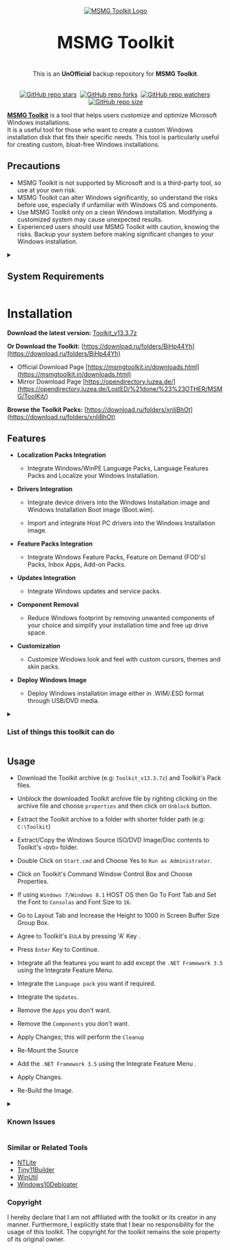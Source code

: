 <div align="center">
  <a href="https://msmgtoolkit.in" target="_blank">
  <img src="https://user-images.githubusercontent.com/89072438/168812773-7dc24fec-deb5-4105-ad19-4d00b9825adf.png" alt="MSMG Toolkit Logo">
</a>
</div>

<p align="center" style="font-size: 2.5rem; font-weight: bold;">MSMG Toolkit</p>
<div align="center">This is an <strong>UnOfficial</strong> backup repository for <strong>MSMG Toolkit</strong>.</div>

<br>
<div align="center">

[![GitHub repo stars](https://img.shields.io/github/stars/devbytemehedi/msmg-toolkit?style=flat&logo=github&logoColor=whitesmoke&label=Stars)](https://github.com/devbytemehedi/msmg-toolkit/stargazers)&#160;
[![GitHub repo forks](https://img.shields.io/github/forks/devbytemehedi/msmg-toolkit?style=flat&logo=github&logoColor=whitesmoke&label=Forks)](https://github.com/devbytemehedi/msmg-toolkit/network)&#160;
[![GitHub repo watchers](https://img.shields.io/github/watchers/devbytemehedi/msmg-toolkit?style=flat&logo=github&logoColor=whitesmoke&label=Watchers)](https://github.com/devbytemehedi/msmg-toolkit/watchers)&#160;
[![GitHub repo size](https://img.shields.io/github/repo-size/devbytemehedi/msmg-toolkit?style=flat&logo=github&logoColor=whitesmoke&label=Repo%20Size)](https://github.com/devbytemehedi/msmg-toolkit/archive/refs/heads/main.zip)
</div>

<!-- [![MSMG-Toolkit](https://socialify.git.ci/devbytemehedi/msmg-toolkit/image?description=1&font=Jost&forks=1&name=1&owner=1&pattern=Solid&stargazers=1&theme=Auto)](https://github.com/devbytemehedi/msmg-toolkit) -->

**[MSMG Toolkit](https://msmgtoolkit.in/)** is a tool that helps users customize and optimize Microsoft Windows installations.<br>
It is a useful tool for those who want to create a custom Windows installation disk that fits their specific needs. This tool is particularly useful for creating custom, bloat-free Windows installations.

## Precautions

- MSMG Toolkit is not supported by Microsoft and is a third-party tool, so use at your own risk.
- MSMG Toolkit can alter Windows significantly, so understand the risks before use, especially if unfamiliar with Windows OS and components.
- Use MSMG Toolkit only on a clean Windows installation. Modifying a customized system may cause unexpected results.
- Experienced users should use MSMG Toolkit with caution, knowing the risks. Backup your system before making significant changes to your Windows installation.

<details>
<summary><h2>System Requirements</h2></summary>

- Windows 7 with SP1 / Windows 8.1 / Windows 10 / Windows 11 / Server 2008 R2 / Server 2012 R2 / Server 2016 / Server 2019 / Server 2022 LTSC Installation Disc DVD/ISO.

- Windows 7 with SP1 / Windows 8.1 / Windows 10 / Windows 11 Host Operating System for Servicing Windows 7 / Windows 8.1 source images.

- Windows 8.1 / Windows 10 / Windows 11 Host Operating System for Servicing Windows 7 / 8.1 / 10 / 11 source images.

- The ToolkitHelper.exe requires Microsoft .NET Framework 4.8.

</details>

# Installation

**Download the latest version:** <a href="./Toolkit_v13.4.7z" download> Toolkit_v13.3.7z </a>

**Or Download the Toolkit:**
[https://download.ru/folders/BiHp44Yh](https://download.ru/folders/BiHp44Yh)

- Official Download Page [https://msmgtoolkit.in/downloads.html](https://msmgtoolkit.in/downloads.html)
- Mirror Download Page [https://opendirectory.luzea.de/](https://opendirectory.luzea.de/LostED/%21done/%23%23OTHER/MSMG/ToolKit/)

**Browse the Toolkit Packs:**
[https://download.ru/folders/xnIjBhOt](https://download.ru/folders/xnIjBhOt)

## Features

- **Localization Packs Integration**

  - Integrate Windows/WinPE Language Packs, Language Features Packs and Localize your Windows Installation.

- **Drivers Integration**

  - Integrate device drivers into the Windows Installation image and Windows Installation Boot image (Boot.wim).

  - Import and integrate Host PC drivers into the Windows Installation image.

- **Feature Packs Integration**

  - Integrate Windows Feature Packs, Feature on Demand (FOD's) Packs, Inbox Apps, Add-on Packs.

- **Updates Integration**

  - Integrate Windows updates and service packs.

- **Component Removal**

  - Reduce Windows footprint by removing unwanted components of your choice and simplify your installation time and free up drive space.

- **Customization**

  - Customize Windows look and feel with custom cursors, themes and skin packs.

- **Deploy Windows Image**

  - Deploy Windows installation image either in .WIM/.ESD format through USB/DVD media.

<details>
  <summary>
    <h3>List of things this toolkit can do</h3>
  </summary>

- Copy Source DVD Files from DVD Drive
- Extract Source DVD Files from ISO Image
- Extract Source DVD Files from OEM/IMG Image
- Convert Windows Store ESD Image to WIM Image
- Convert Windows Media Creation Tool (MCT) Image to WIM Image
- Convert Windows ESD Image to WIM Image
- Convert Windows WIM Image to ESD Image
- Convert Source WIM Editions
- Integrate Windows Updates
- Integrate WHD Updates Repository Updates
- Integrate Windows Language Packs
- Integrate Windows Device Drivers
- Integrate Microsoft. NET Framework 3.5
- Integrate Microsoft. NET Framework 4.6.2 with Language Packs
- Integrate Microsoft Internet Explorer 11 with Language Packs
- Integrate Microsoft Data Deduplication
- Integrate Microsoft Edge Browser App
- Integrate Microsoft Remote Desktop Protocol 8.0 & 8.1
- Integrate Microsoft Win32 Calculator
- Integrate Windows Management Framework 5.1
- Integrate Windows Multimedia Restricted Codecs
- Integrate Windows Subsystem for Linux (WSL)
- Integrate Windows System Restore
- Integrate Windows To Go Workspace
- Integrate Microsoft Default Metro Apps
- Integrate Microsoft DaRT Tools to Boot & Recovery Images
- Integrate Windows Thin PC Add-on Packages
- Integrate Microsoft DirectX 9.0c
- Integrate Microsoft Games
- Integrate Windows Sidebar
- Integrate Windows 8.1 Media Center Generic Activation Tokens
- Integrate Windows 8.1 Pre-Activation Data & Tokens
- Integrate Terminal Server Patch
- Integrate Fraunhofer IIS MPEG Layer-3 Professional Codec Tweak
- Integrate Custom Themes UxTheme Patch
- Integrate Custom Windows Recovery Environment (WinRE)
- Integrate Custom Default User Account Pictures
- Integrate Custom System Files
- Remove All Default Metro Apps
- Remove Default Metro Apps Association
- Remove Windows Components
- Remove Windows Components using Package List.
- Import Default Metro Apps Association from XML File
- Export Default Metro Apps Association to an XML File
- Make a DVD ISO Image
- Burn an ISO Image to DVD
- Copy Source to Bootable USB Flash Drive
- Sync Source Boot and Install Images to Bootable USB Flash Drive
- Burn an ISO Image to Bootable USB Flash Drive
- Format a USB Flash Drive
- WIM Manager to Display, Delete, Rename, Export, Split and Merge, Capture, Apply, and Cleanup WIM Image Indexes
- Load/Unload WIM Image Registry for Modification

</details>

## Usage

- Download the Toolkit archive (e.g: `Toolkit_v13.3.7z`) and Toolkit's Pack files.

- Unblock the downloaded Toolkit archive file by righting clicking on the archive file and choose `properties` and then click on `Unblock` button.

- Extract the Toolkit archive to a folder with shorter folder path (e.g: `C:\Toolkit`)

- Extract/Copy the Windows Source ISO/DVD Image/Disc contents to Toolkit's `<DVD>` folder.

- Double Click on `Start.cmd` and Choose Yes to `Run as Administrator`.

- Click on Toolkit's Command Window Control Box and Choose Properties.

- If using `Windows 7/Windows 8.1` HOST OS then Go To Font Tab and Set the Font to `Consolas` and Font Size to `16`.

- Go to Layout Tab and Increase the Height to 1000 in Screen Buffer Size Group Box.
- Agree to Toolkit's `EULA` by pressing 'A' Key
.
- Press `Enter` Key to Continue.

- Integrate all the features you want to add except the `.NET Framework 3.5` using the Integrate Feature Menu.

- Integrate the `Language pack` you want if required.

- Integrate the `Updates`.

- Remove the `Apps` you don't want.

- Remove the `Components` you don't want.

- Apply Changes; this will perform the `Cleanup`

- Re-Mount the Source

- Add the `.NET Framework 3.5` using the Integrate Feature Menu
.
- Apply Changes.

- Re-Build the Image.

<details>
<summary><h3>Known Issues</h3></summary>

- Using Toolkit with Antivirus Programs enabled can affect the Toolkit's operations.
- Toolkit's ToolkitHelper.exe may be flagged as a Virus/Trojan/Malware Program, don't worry it's just a false positive sign.
- The Toolkit won't support source images pre-serviced with other similar tools.
- The Toolkit won't support source images with mixed architectures.
- Windows 8.1 - Default Metro Apps Pack missing Office OneNote appx file.
- Windows 8.1 - Integrating Windows Remote Server Administration Tool (RSAT) along with other features will break the integration with an error code 0x80092004.
- Windows 7,8.1,10 v1507/v1511/v1607/v1703/v1709/v1803 Component removal has been removed temporarily.
- Windows 10 v1809 - Integrating or Installing Windows Updates after the component removal can restore removed components empty resource files/folders.
- Windows 10 v1903/v1909/v2004/v20H2/v21H1/v21H2, Windows 11 v21H2 - Integrating or installing Windows updates after the component removal will restore the removed components and this is due to the recent change in Microsoft update mechanism.
- Windows 10 v1809/v1909/v2004/v20H2/v21H1/v21H2, Windows 11 v21H2 - Component Removal requries a source image with supported cumulative update integrated.
- Windows 10 v1809/v1909 - Removing Cortana breaks Start Menu, Taskbar and Settings App Search functionality.
- Windows 10 v1809/v1909/v2004/v20H2/v21H1/v21H2, Windows 11 v21H2 - Removing Internet Explorer breaks DirectX 9.0c web installer and Photoshop CC web installer.
- Windows 10 v1809/v1909/v2004/v20H2/v21H1/v21H2, Windows 11 v21H2 - Removing Map Control breaks Photos App image information.
- Windows 10 v1703/v1709/v1803/v1809/v1903/v1909/v2004/v20H2/v21H1/v21H2, Windows 11 v21H2 - Custom User Account Picture integration is not working in Logon Screen although it's been displayed in Start Menu user icon.

</details>

### Similar or Related Tools

- [NTLite](https://www.ntlite.com/)
- [Tiny11Builder](https://github.com/ntdevlabs/tiny11builder)
- [WinUtil](https://github.com/ChrisTitusTech/winutil)
- [Windows10Debloater](https://github.com/Sycnex/Windows10Debloater)

### Copyright

I hereby declare that I am not affiliated with the toolkit or its creator in any manner. Furthermore, I explicitly state that I bear no responsibility for the usage of this toolkit. The copyright for the toolkit remains the sole property of its original owner.
